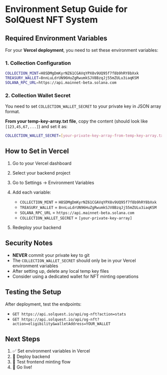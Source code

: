# Environment Setup Guide for SolQuest NFT System

## Required Environment Variables

For your **Vercel deployment**, you need to set these environment variables:

### 1. Collection Configuration
```bash
COLLECTION_MINT=H8SDMgDmKyrNZ61CGAVqYPX8v9UQ95f7f8b9hRY8bXxk
TREASURY_WALLET=8nnLuLdrUN96HuZgRwumkSJV8BzqJj55mZULu3iaqKSM
SOLANA_RPC_URL=https://api.mainnet-beta.solana.com
```

### 2. Collection Wallet Secret
You need to set `COLLECTION_WALLET_SECRET` to your private key in JSON array format.

**From your temp-key-array.txt file**, copy the content (should look like `[123,45,67,...]`) and set it as:
```bash
COLLECTION_WALLET_SECRET=[your-private-key-array-from-temp-key-array.txt]
```

## How to Set in Vercel

1. Go to your Vercel dashboard
2. Select your backend project
3. Go to Settings → Environment Variables
4. Add each variable:
   - `COLLECTION_MINT` = `H8SDMgDmKyrNZ61CGAVqYPX8v9UQ95f7f8b9hRY8bXxk`
   - `TREASURY_WALLET` = `8nnLuLdrUN96HuZgRwumkSJV8BzqJj55mZULu3iaqKSM`
   - `SOLANA_RPC_URL` = `https://api.mainnet-beta.solana.com`
   - `COLLECTION_WALLET_SECRET` = `[your-private-key-array]`

5. Redeploy your backend

## Security Notes

- **NEVER** commit your private key to git
- The `COLLECTION_WALLET_SECRET` should only be in your Vercel environment variables
- After setting up, delete any local temp key files
- Consider using a dedicated wallet for NFT minting operations

## Testing the Setup

After deployment, test the endpoints:
- `GET https://api.solquest.io/api/og-nft?action=stats`
- `GET https://api.solquest.io/api/og-nft?action=eligibility&walletAddress=YOUR_WALLET`

## Next Steps

1. ✅ Set environment variables in Vercel
2. 🚀 Deploy backend
3. 🔗 Test frontend minting flow
4. 🎉 Go live! 
